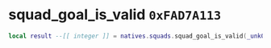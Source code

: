 # squad_goal_is_valid `0xFAD7A113`

```lua
local result --[[ integer ]] = natives.squads.squad_goal_is_valid(_unk0 --[[ integer ]])
```